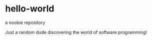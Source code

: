 # hello-world
a noobie repository

Just a random dude discovering the world of software programming!
